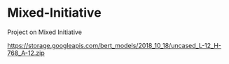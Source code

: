 # Mixed-Initiative
Project on Mixed Initiative

https://storage.googleapis.com/bert_models/2018_10_18/uncased_L-12_H-768_A-12.zip

